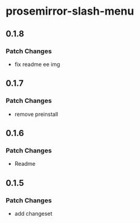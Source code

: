 # prosemirror-slash-menu

## 0.1.8

### Patch Changes

- fix readme ee img

## 0.1.7

### Patch Changes

- remove preinstall

## 0.1.6

### Patch Changes

- Readme

## 0.1.5

### Patch Changes

- add changeset

